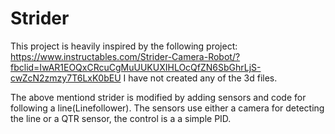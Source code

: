 # Strider

This project is heavily inspired by the following project:
https://www.instructables.com/Strider-Camera-Robot/?fbclid=IwAR1EOQxCRcuCgMuUUKUXIHLOcQfZN6SbGhrLjS-cwZcN2zmzy7T6LxK0bEU
I have not created any of the 3d files.

The above mentiond strider is modified by adding sensors and code for following a line(Linefollower). The sensors use either a camera for detecting the line or 
a QTR sensor, the control is a a simple PID.

